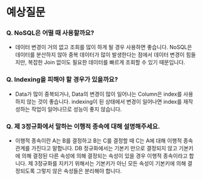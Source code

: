 # 예상질문

### Q. NoSQL은 어떨 때 사용할까요?

- 데이터 변경이 거의 없고 조회를 많이 하게 될 경우 사용하면 좋습니다. NoSQL은 데이터를 분산하지 않아 중복 데이터가 많이 발생한다는 점에서 데이터 변경이 힘들지만, 복잡한 Join 없이도 필요한 데이터를 빠르게 조회할 수 있기 때문입니다.

### Q. Indexing을 피해야 할 경우가 있을까요?

- Data가 많이 중복되거나, Data의 변경이 많이 일어나는 Column은 index를 사용하지 않는 것이 좋습니다. indexing이 된 상태에서 변경이 일어나면 index를 재작성하는 작업이 일어나므로 성능이 좋지 않습니다.

### Q. 제 3정규화에서 말하는 이행적 종속에 대해 설명해주세요.

- 이행적 종속이란 A는 B를 결정하고 B는 C를 결정할 때 C는 A에 대해 이행적 종속 관계를 가진다고 말합니다. DB 정규화에서는 기본키 만으로 결정되지 않고 기본키에 의해 결정된 다른 속성에 의해 결정되는 속성이 있을 경우 이행적 종속이라고 합니다. 제 3정규화를 지키기 위해서는 기본키가 아닌 모든 속성이 기본키에 의해 결정되도록 그렇지 않은 속성들은 분리해야 합니다.


